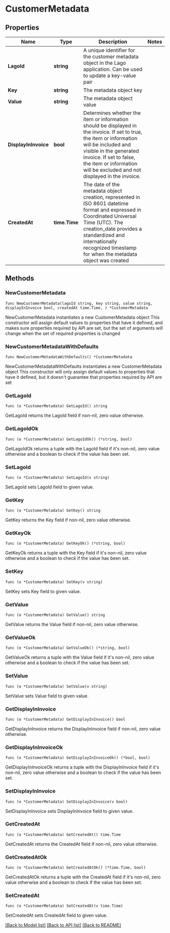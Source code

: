 # CustomerMetadata

## Properties

Name | Type | Description | Notes
------------ | ------------- | ------------- | -------------
**LagoId** | **string** | A unique identifier for the customer metadata object in the Lago application. Can be used to update a key-value pair | 
**Key** | **string** | The metadata object key | 
**Value** | **string** | The metadata object value | 
**DisplayInInvoice** | **bool** | Determines whether the item or information should be displayed in the invoice. If set to true, the item or information will be included and visible in the generated invoice. If set to false, the item or information will be excluded and not displayed in the invoice. | 
**CreatedAt** | **time.Time** | The date of the metadata object creation, represented in ISO 8601 datetime format and expressed in Coordinated Universal Time (UTC). The creation_date provides a standardized and internationally recognized timestamp for when the metadata object was created | 

## Methods

### NewCustomerMetadata

`func NewCustomerMetadata(lagoId string, key string, value string, displayInInvoice bool, createdAt time.Time, ) *CustomerMetadata`

NewCustomerMetadata instantiates a new CustomerMetadata object
This constructor will assign default values to properties that have it defined,
and makes sure properties required by API are set, but the set of arguments
will change when the set of required properties is changed

### NewCustomerMetadataWithDefaults

`func NewCustomerMetadataWithDefaults() *CustomerMetadata`

NewCustomerMetadataWithDefaults instantiates a new CustomerMetadata object
This constructor will only assign default values to properties that have it defined,
but it doesn't guarantee that properties required by API are set

### GetLagoId

`func (o *CustomerMetadata) GetLagoId() string`

GetLagoId returns the LagoId field if non-nil, zero value otherwise.

### GetLagoIdOk

`func (o *CustomerMetadata) GetLagoIdOk() (*string, bool)`

GetLagoIdOk returns a tuple with the LagoId field if it's non-nil, zero value otherwise
and a boolean to check if the value has been set.

### SetLagoId

`func (o *CustomerMetadata) SetLagoId(v string)`

SetLagoId sets LagoId field to given value.


### GetKey

`func (o *CustomerMetadata) GetKey() string`

GetKey returns the Key field if non-nil, zero value otherwise.

### GetKeyOk

`func (o *CustomerMetadata) GetKeyOk() (*string, bool)`

GetKeyOk returns a tuple with the Key field if it's non-nil, zero value otherwise
and a boolean to check if the value has been set.

### SetKey

`func (o *CustomerMetadata) SetKey(v string)`

SetKey sets Key field to given value.


### GetValue

`func (o *CustomerMetadata) GetValue() string`

GetValue returns the Value field if non-nil, zero value otherwise.

### GetValueOk

`func (o *CustomerMetadata) GetValueOk() (*string, bool)`

GetValueOk returns a tuple with the Value field if it's non-nil, zero value otherwise
and a boolean to check if the value has been set.

### SetValue

`func (o *CustomerMetadata) SetValue(v string)`

SetValue sets Value field to given value.


### GetDisplayInInvoice

`func (o *CustomerMetadata) GetDisplayInInvoice() bool`

GetDisplayInInvoice returns the DisplayInInvoice field if non-nil, zero value otherwise.

### GetDisplayInInvoiceOk

`func (o *CustomerMetadata) GetDisplayInInvoiceOk() (*bool, bool)`

GetDisplayInInvoiceOk returns a tuple with the DisplayInInvoice field if it's non-nil, zero value otherwise
and a boolean to check if the value has been set.

### SetDisplayInInvoice

`func (o *CustomerMetadata) SetDisplayInInvoice(v bool)`

SetDisplayInInvoice sets DisplayInInvoice field to given value.


### GetCreatedAt

`func (o *CustomerMetadata) GetCreatedAt() time.Time`

GetCreatedAt returns the CreatedAt field if non-nil, zero value otherwise.

### GetCreatedAtOk

`func (o *CustomerMetadata) GetCreatedAtOk() (*time.Time, bool)`

GetCreatedAtOk returns a tuple with the CreatedAt field if it's non-nil, zero value otherwise
and a boolean to check if the value has been set.

### SetCreatedAt

`func (o *CustomerMetadata) SetCreatedAt(v time.Time)`

SetCreatedAt sets CreatedAt field to given value.



[[Back to Model list]](../README.md#documentation-for-models) [[Back to API list]](../README.md#documentation-for-api-endpoints) [[Back to README]](../README.md)



